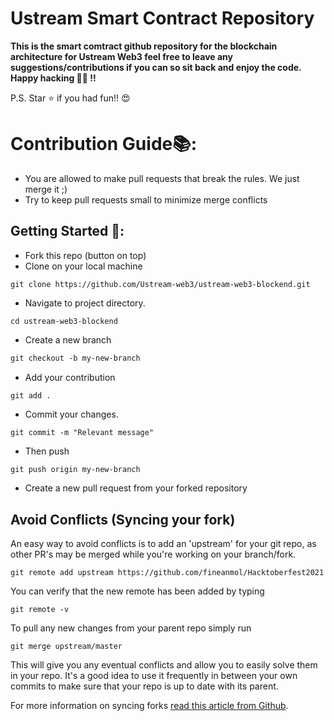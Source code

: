 # Ustream Smart Contract Repository

**This is the smart comtract github repository for the blockchain architecture
for Ustream Web3 feel free to leave any suggestions/contributions if you can
so sit back and enjoy the code.  Happy hacking 💚💜 !!**

P.S. Star ⭐ if you had fun!! 😍

<!-- # 📌 Videos:

- [Hacktoberfest Intro](https://youtu.be/OsAFX_ZbgaE)
- [How to pull request [Overview]](https://youtu.be/DIj2q02gvKs)
- [Merge Conflict / comment](https://youtu.be/zOx5PJTY8CI) -->


# Contribution Guide📚:

- You are allowed to make pull requests that break the rules. We just merge it ;)
- Try to keep pull requests small to minimize merge conflicts


## Getting Started 🤗:

- Fork this repo (button on top)
- Clone on your local machine

```
git clone https://github.com/Ustream-web3/ustream-web3-blockend.git

```
- Navigate to project directory.
```
cd ustream-web3-blockend
```

- Create a new branch

```markdown
git checkout -b my-new-branch
```
- Add your contribution
```
git add .
```
- Commit your changes.

```markdown
git commit -m "Relevant message"

```
- Then push 
```
git push origin my-new-branch
```
- Create a new pull request from your forked repository


## Avoid Conflicts (Syncing your fork)

An easy way to avoid conflicts is to add an 'upstream' for your git repo, as other PR's may be merged while you're working on your branch/fork.   

```terminal
git remote add upstream https://github.com/fineanmol/Hacktoberfest2021
```

You can verify that the new remote has been added by typing
```terminal
git remote -v
```

To pull any new changes from your parent repo simply run
```terminal
git merge upstream/master
```

This will give you any eventual conflicts and allow you to easily solve them in your repo. It's a good idea to use it frequently in between your own commits to make sure that your repo is up to date with its parent.

For more information on syncing forks [read this article from Github](https://help.github.com/articles/syncing-a-fork/).